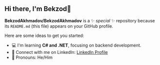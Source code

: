 ## Hi there, I'm Bekzod👋

**BekzodAkhmadov/BekzodAkhmadov** is a ✨ _special_ ✨ repository because its `README.md` (this file) appears on your GitHub profile.

Here are some ideas to get you started:

- 💻 I'm learning **C# and .NET**, focusing on backend development.
- 💼 Connect with me on LinkedIn: [LinkedIn Profile](https://www.linkedin.com/in/bekzod-ahmadov-a765b3323)
- 👤 Pronouns: He/Him




